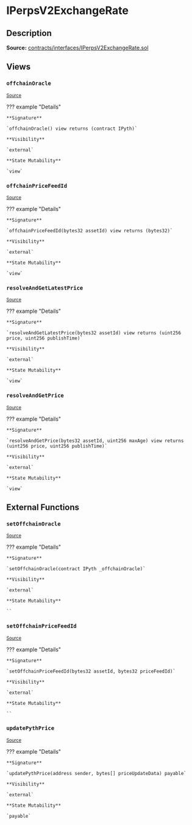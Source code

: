 # IPerpsV2ExchangeRate

## Description

**Source:** [contracts/interfaces/IPerpsV2ExchangeRate.sol](https://github.com/Synthetixio/synthetix/tree/v2.88.1/contracts/interfaces/IPerpsV2ExchangeRate.sol)

## Views

### `offchainOracle`

<sub>[Source](https://github.com/Synthetixio/synthetix/tree/v2.88.1/contracts/interfaces/IPerpsV2ExchangeRate.sol#L14)</sub>

??? example "Details"

    **Signature**

    `offchainOracle() view returns (contract IPyth)`

    **Visibility**

    `external`

    **State Mutability**

    `view`

### `offchainPriceFeedId`

<sub>[Source](https://github.com/Synthetixio/synthetix/tree/v2.88.1/contracts/interfaces/IPerpsV2ExchangeRate.sol#L16)</sub>

??? example "Details"

    **Signature**

    `offchainPriceFeedId(bytes32 assetId) view returns (bytes32)`

    **Visibility**

    `external`

    **State Mutability**

    `view`

### `resolveAndGetLatestPrice`

<sub>[Source](https://github.com/Synthetixio/synthetix/tree/v2.88.1/contracts/interfaces/IPerpsV2ExchangeRate.sol#L26)</sub>

??? example "Details"

    **Signature**

    `resolveAndGetLatestPrice(bytes32 assetId) view returns (uint256 price, uint256 publishTime)`

    **Visibility**

    `external`

    **State Mutability**

    `view`

### `resolveAndGetPrice`

<sub>[Source](https://github.com/Synthetixio/synthetix/tree/v2.88.1/contracts/interfaces/IPerpsV2ExchangeRate.sol#L23)</sub>

??? example "Details"

    **Signature**

    `resolveAndGetPrice(bytes32 assetId, uint256 maxAge) view returns (uint256 price, uint256 publishTime)`

    **Visibility**

    `external`

    **State Mutability**

    `view`

## External Functions

### `setOffchainOracle`

<sub>[Source](https://github.com/Synthetixio/synthetix/tree/v2.88.1/contracts/interfaces/IPerpsV2ExchangeRate.sol#L8)</sub>

??? example "Details"

    **Signature**

    `setOffchainOracle(contract IPyth _offchainOracle)`

    **Visibility**

    `external`

    **State Mutability**

    ``

### `setOffchainPriceFeedId`

<sub>[Source](https://github.com/Synthetixio/synthetix/tree/v2.88.1/contracts/interfaces/IPerpsV2ExchangeRate.sol#L10)</sub>

??? example "Details"

    **Signature**

    `setOffchainPriceFeedId(bytes32 assetId, bytes32 priceFeedId)`

    **Visibility**

    `external`

    **State Mutability**

    ``

### `updatePythPrice`

<sub>[Source](https://github.com/Synthetixio/synthetix/tree/v2.88.1/contracts/interfaces/IPerpsV2ExchangeRate.sol#L20)</sub>

??? example "Details"

    **Signature**

    `updatePythPrice(address sender, bytes[] priceUpdateData) payable`

    **Visibility**

    `external`

    **State Mutability**

    `payable`
